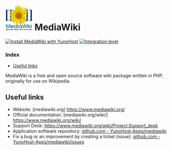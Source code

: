 # <img src="images/mediawiki_logo.svg" height="80px" alt="logo de MediaWiki"> MediaWiki

[![Install MediaWiki with YunoHost](https://install-app.yunohost.org/install-with-yunohost.png)](https://install-app.yunohost.org/?app=mediawiki) [![Integration level](https://dash.yunohost.org/integration/mediawiki.svg)](https://dash.yunohost.org/appci/app/mediawiki)

### Index

- [Useful links](#useful-links)

MediaWiki is a free and open source software wiki package written in PHP, originally for use on Wikipedia.

## Useful links

+ Website: [mediawiki.org] https://www.mediawiki.org/  
+ Official documentation: [mediawiki.org/wiki/] https://www.mediawiki.org/wiki/
+ Support Desk: https://www.mediawiki.org/wiki/Project:Support_desk
+ Application software repository: [github.com - YunoHost-Apps/mediawiki](https://github.com/YunoHost-Apps/mattermost_ynh)
+ Fix a bug or an improvement by creating a ticket (issue): [github.com - YunoHost-Apps/mediawiki/issues](https://github.com/YunoHost-Apps/mediawiki_ynh/issues)